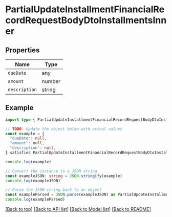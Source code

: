 
# PartialUpdateInstallmentFinancialRecordRequestBodyDtoInstallmentsInner


## Properties

Name | Type
------------ | -------------
`dueDate` | any
`amount` | number
`description` | string

## Example

```typescript
import type { PartialUpdateInstallmentFinancialRecordRequestBodyDtoInstallmentsInner } from '@usesofia/pegasus-core-api-sdk'

// TODO: Update the object below with actual values
const example = {
  "dueDate": null,
  "amount": null,
  "description": null,
} satisfies PartialUpdateInstallmentFinancialRecordRequestBodyDtoInstallmentsInner

console.log(example)

// Convert the instance to a JSON string
const exampleJSON: string = JSON.stringify(example)
console.log(exampleJSON)

// Parse the JSON string back to an object
const exampleParsed = JSON.parse(exampleJSON) as PartialUpdateInstallmentFinancialRecordRequestBodyDtoInstallmentsInner
console.log(exampleParsed)
```

[[Back to top]](#) [[Back to API list]](../README.md#api-endpoints) [[Back to Model list]](../README.md#models) [[Back to README]](../README.md)


